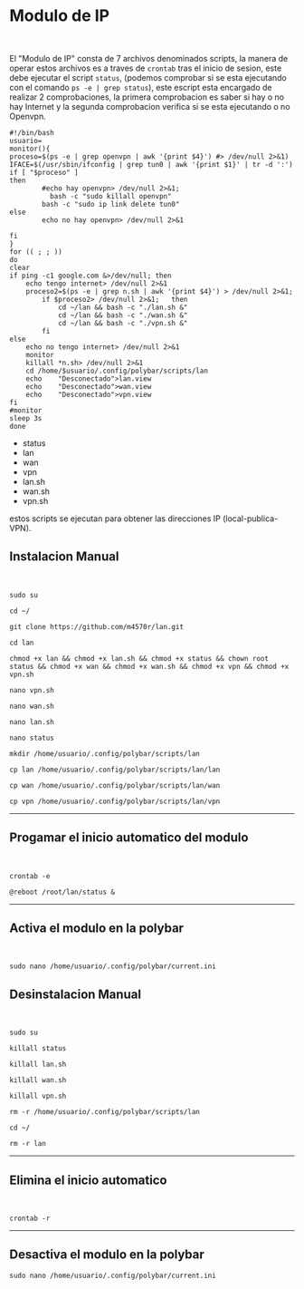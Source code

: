 <h1>Modulo de IP</h1><br>
<p>
El "Modulo de IP" consta de 7 archivos denominados scripts, la manera de operar estos archivos es a traves de <code>crontab</code> tras el inicio de sesion, este debe ejecutar el script <code>status</code>, (podemos comprobar si se esta ejecutando con el comando <code>ps -e | grep status</code>), este escript esta encargado de realizar 2 comprobaciones, la primera comprobacion es saber si hay o no hay Internet y la segunda comprobacion verifica si se esta ejecutando o no  Openvpn.

```
#!/bin/bash
usuario=
monitor(){
proceso=$(ps -e | grep openvpn | awk '{print $4}') #> /dev/null 2>&1)
IFACE=$(/usr/sbin/ifconfig | grep tun0 | awk '{print $1}' | tr -d ':')
if [ "$proceso" ]
then
      	#echo hay openvpn> /dev/null 2>&1;
	      bash -c "sudo killall openvpn"
        bash -c "sudo ip link delete tun0"
else
   	    echo no hay openvpn> /dev/null 2>&1
	
fi
}
for (( ; ; ))
do
clear
if ping -c1 google.com &>/dev/null; then
	echo tengo internet> /dev/null 2>&1	
	proceso2=$(ps -e | grep n.sh | awk '{print $4}') > /dev/null 2>&1;
		if $proceso2> /dev/null 2>&1;	then
			cd ~/lan && bash -c "./lan.sh &"
			cd ~/lan && bash -c "./wan.sh &"
			cd ~/lan && bash -c "./vpn.sh &"
		fi	
else 
	echo no tengo internet> /dev/null 2>&1
	monitor
	killall *n.sh> /dev/null 2>&1
	cd /home/$usuario/.config/polybar/scripts/lan
	echo	"Desconectado">lan.view
	echo	"Desconectado">wan.view
	echo	"Desconectado">vpn.view
fi
#monitor
sleep 3s
done

```
	
  <ul>
  <li>status</li>
  <li>lan</li>
  <li>wan</li>
  <li>vpn</li>
  <li>lan.sh</li>
  <li>wan.sh</li>
  <li>vpn.sh</li>
  </ul>
  estos scripts se ejecutan para obtener las direcciones IP (local-publica-VPN).
</p>
<h2>Instalacion Manual</h2><br>

```
sudo su
```

```
cd ~/
```

```
git clone https://github.com/m4570r/lan.git
```

```
cd lan
```

```
chmod +x lan && chmod +x lan.sh && chmod +x status && chown root status && chmod +x wan && chmod +x wan.sh && chmod +x vpn && chmod +x vpn.sh
```

```
nano vpn.sh
```

```
nano wan.sh
```

```
nano lan.sh
```

```
nano status
```

```
mkdir /home/usuario/.config/polybar/scripts/lan 
```

```
cp lan /home/usuario/.config/polybar/scripts/lan/lan 
```

```
cp wan /home/usuario/.config/polybar/scripts/lan/wan 
```

```
cp vpn /home/usuario/.config/polybar/scripts/lan/vpn 
```

<hr>
<h2>Progamar el inicio automatico del modulo</h2><br>


```
crontab -e
```

```
@reboot /root/lan/status & 

```

<hr>
<h2>Activa el modulo en la polybar</h2><br>

```
sudo nano /home/usuario/.config/polybar/current.ini
```

<h2>Desinstalacion Manual</h2><br>

```
sudo su
```

```
killall status
```

```
killall lan.sh
```

```
killall wan.sh
```

```
killall vpn.sh
```

```
rm -r /home/usuario/.config/polybar/scripts/lan
```

```
cd ~/
```

```
rm -r lan
```

<hr>
<h2>Elimina el inicio automatico</h2><br>

```
crontab -r
```
<hr>

<h2>Desactiva el modulo en la polybar</h2>

```
sudo nano /home/usuario/.config/polybar/current.ini
```
